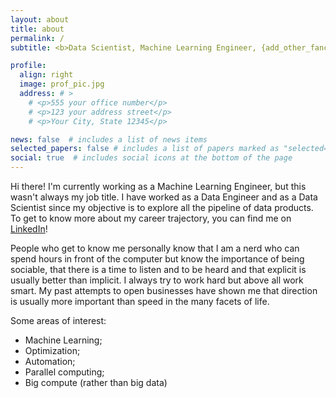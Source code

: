 ```yaml
---
layout: about
title: about
permalink: /
subtitle: <b>Data Scientist, Machine Learning Engineer, {add_other_fancy_title_here} </b>

profile:
  align: right
  image: prof_pic.jpg
  address: # >
    # <p>555 your office number</p>
    # <p>123 your address street</p>
    # <p>Your City, State 12345</p>

news: false  # includes a list of news items
selected_papers: false # includes a list of papers marked as "selected={true}"
social: true  # includes social icons at the bottom of the page
---
```


Hi there! I'm currently working as a Machine Learning Engineer, but this wasn't always my job title. I have worked as a Data Engineer and as a Data Scientist since my objective is to explore all the pipeline of data products. To get to know more about my career trajectory, you can find me on <a href="https://www.linkedin.com/in/{{ site.linkedin_username }}" title="LinkedIn">LinkedIn</a>!

People who get to know me personally know that I am a nerd who can spend hours in front of the computer but know the importance of being sociable, that there is a time to listen and to be heard and that explicit is usually better than implicit. I always try to work hard but above all work smart. My past attempts to open businesses have shown me that direction is usually more important than speed in the many facets of life.

Some areas of interest:
* Machine Learning;
* Optimization;
* Automation;
* Parallel computing;
* Big compute (rather than big data)

<!-- Write your biography here. Tell the world about yourself. Link to your favorite [subreddit](http://reddit.com). You can put a picture in, too. The code is already in, just name your picture `prof_pic.jpg` and put it in the `img/` folder.

Put your address / P.O. box / other info right below your picture. You can also disable any these elements by editing `profile` property of the YAML header of your `_pages/about.md`. Edit `_bibliography/papers.bib` and Jekyll will render your [publications page](/al-folio/publications/) automatically.

Link to your social media connections, too. This theme is set up to use [Font Awesome icons](http://fortawesome.github.io/Font-Awesome/) and [Academicons](https://jpswalsh.github.io/academicons/), like the ones below. Add your Facebook, Twitter, LinkedIn, Google Scholar, or just disable all of them. -->
